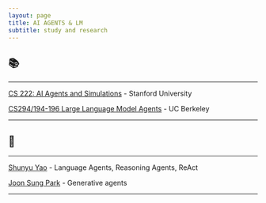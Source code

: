 ```yaml
---
layout: page
title: AI AGENTS & LM
subtitle: study and research
---
```


## 📚

---

[CS 222: AI Agents and Simulations](https://joonspk-research.github.io/cs222-fall24/index.html) - Stanford University

[CS294/194-196 Large Language Model Agents](https://llmagents-learning.org/f24) - UC Berkeley

---

## 🌟

---

[Shunyu Yao](https://ysymyth.github.io/) - Language Agents, Reasoning Agents, ReAct

[Joon Sung Park](https://www.joonsungpark.com/) - Generative agents

---
